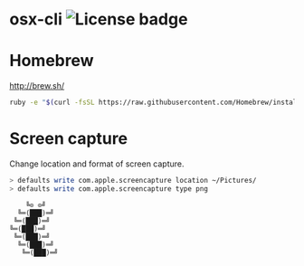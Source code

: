# osx-cli ![License badge][license-img]

# Homebrew

http://brew.sh/

```bash
ruby -e "$(curl -fsSL https://raw.githubusercontent.com/Homebrew/install/master/install)"
```

# Screen capture

Change location and format of screen capture.

```bash
> defaults write com.apple.screencapture location ~/Pictures/
> defaults write com.apple.screencapture type png
```

```
    ╚⊙ ⊙╝
  ╚═(███)═╝
 ╚═(███)═╝
╚═(███)═╝
 ╚═(███)═╝
  ╚═(███)═╝
   ╚═(███)═╝
```

[license-img]: https://img.shields.io/badge/license-ISC-blue.svg
